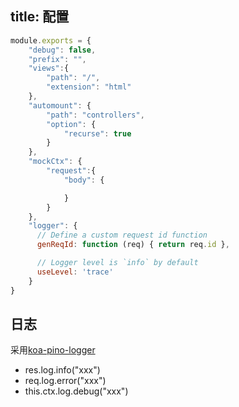 title: 配置
---

```js
module.exports = {
    "debug": false,
    "prefix": "",
    "views":{
        "path": "/", 
        "extension": "html"
    },
    "automount": {
        "path": "controllers",
        "option": {
            "recurse": true
        }
    },
    "mockCtx": {
        "request":{
            "body": {

            }
        }
    },
    "logger": {
      // Define a custom request id function
      genReqId: function (req) { return req.id },

      // Logger level is `info` by default
      useLevel: 'trace'
    }
}
```

## 日志

采用[koa-pino-logger](https://github.com/pinojs/koa-pino-logger/tree/v2)

- res.log.info("xxx")
- req.log.error("xxx")
- this.ctx.log.debug("xxx")